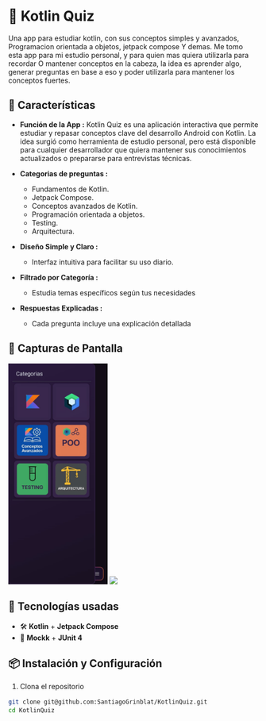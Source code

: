 # 📱 Kotlin Quiz

Una app para estudiar kotlin, con sus conceptos simples y avanzados, Programacion orientada a objetos, jetpack compose Y demas.
Me tomo esta app para mi estudio personal, y para quien mas quiera utilizarla para recordar O mantener conceptos en la cabeza, la idea es aprender algo, generar preguntas en base a eso y poder utilizarla para mantener los conceptos fuertes.

## 🚀 Características

- **Función de la App :**
  Kotlin Quiz es una aplicación interactiva que permite estudiar y repasar conceptos clave del desarrollo Android con Kotlin. La idea surgió como herramienta de estudio personal, pero está disponible para cualquier desarrollador que quiera mantener sus conocimientos actualizados o prepararse para entrevistas técnicas.

- **Categorias de preguntas :**
    - Fundamentos de Kotlin.
    - Jetpack Compose.
    - Conceptos avanzados de Kotlin.
    - Programación orientada a objetos.
    - Testing.
    - Arquitectura.

- **Diseño Simple y Claro :**  
  - Interfaz intuitiva para facilitar su uso diario.

- **Filtrado por Categoría :**
  - Estudia temas específicos según tus necesidades
 
- **Respuestas Explicadas :**
  -  Cada pregunta incluye una explicación detallada

## 📸 Capturas de Pantalla

<p float="left">
  <img src="https://github.com/SantiagoGrinblat/KotlinQuiz/blob/f9500b3e2e10fb10b8f77e467360440ed5d4eec7/imagen1.jpeg" width="200" />
  <img src="https://github.com/SantiagoGrinblat/KotlinQuiz/blob/7e539b19e6904dad66456e5f50f6847828ebf536/imagen2.jpeg" width="200" />
</p>

## 🧰 Tecnologías usadas

- 🛠️ **Kotlin** + **Jetpack Compose**
- 🧪 **Mockk** + **JUnit 4**

## 📦 Instalación y Configuración

1. Clona el repositorio

```bash
git clone git@github.com:SantiagoGrinblat/KotlinQuiz.git
cd KotlinQuiz
